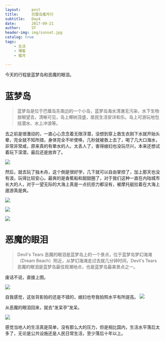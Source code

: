 ```yaml
---
layout:     post
title:      巴厘岛蜜月行
subtitle:   Day4 
date:       2017-09-21
author:     ST
header-img: img/sunset.jpg
catalog: true
tags:
    - 生活
    - 博客
    - 蜜月
    
---
```


今天的行程是蓝梦岛和恶魔的眼泪。

# 蓝梦岛

>蓝梦岛是位于巴厘岛东南边的一个小岛，蓝梦岛海水清澈无污染，水下生物放眼望去，清晰可见，岛上椰树茂盛，居民生活安详和乐。岛上可游玩地包括潜水、水上冲浪等。

去之前是很激动的，一直心心念念着无限浮潜，没想到穿上救生衣刚下水就开始头晕，完全就不知所措，身体完全不听使唤，几秒就被救上去了，喝了几大口海水，非常非常咸，原来真的有晕水的人。太丢人了，害得媳妇也没玩尽兴，本来还想试着玩下深潜，最后还是放弃了。

![](/img/post/Day40)

然后，就去玩了独木舟，这个倒是很好学，几下就可以自由掌控了，加上那天也没有浪，玩得比较安心。最爽的是香蕉船和甜甜圈了，对于我们这种一直在内陆城市长大的人，对于一望无际的大海上真是一点抗拒力都没有，被摩托艇拉着在大海上遨游真是爽。

![](/img/post/Day41)

![](/img/post/Day42)

![](/img/post/Day43)

# 恶魔的眼泪

>Devil's Tears 恶魔的眼泪是蓝梦岛上的一个景点，位于蓝梦岛梦幻海滩（Dream Beach）附近，从梦幻海滩走过去就几分钟时间，Devil's Tears 恶魔的眼泪是蓝梦岛最佳观潮地点，也是蓝梦岛最美景点之一。

废话不说，直接上图。

![](/img/post/Day45)

自我感觉，这张背影拍的还是不错的，媳妇也夸我拍照水平有所提高。
![](/img/post/Day44)

从恶魔的眼泪回来，就去“发呆亭”发呆。

![](/img/post/Day46)

感觉当地人的生活真是简单，没有那么大的压力，但是相比国内，生活水平落后太多了，无论是公共设施还是人民日常生活，至少落后十年以上。